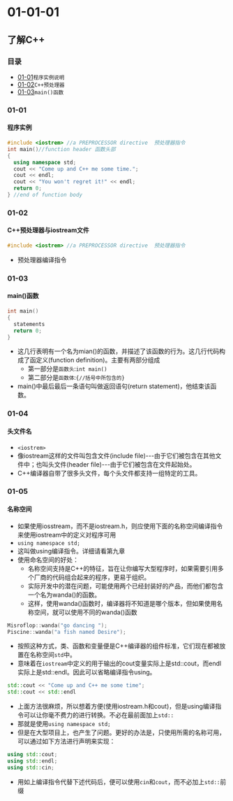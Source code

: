 # 01-01-01
## 了解C++

### 目录
* [01-01](https://github.com/TYRMars/AlgorithmLearn/tree/master/CppLearn/01-01-01#01-01)`程序实例说明`
* [01-02](https://github.com/TYRMars/AlgorithmLearn/tree/master/CppLearn/01-01-01#01-02)`C++预处理器`
* [01-03](https://github.com/TYRMars/AlgorithmLearn/tree/master/CppLearn/01-01-01#01-03)`main()函数`

### 01-01
#### 程序实例

```Cpp
#include <iostrem> //a PREPROCESSOR directive  预处理器指令
int main()//function header 函数头部
{
  using namespace std;
  cout << "Come up and C++ me some time.";
  cout << endl;
  cout << "You won't regret it!" << endl;
  return 0;
} //end of function body
```

### 01-02
#### C++预处理器与iostream文件

```Cpp
#include <iostrem> //a PREPROCESSOR directive  预处理器指令
```

* 预处理器编译指令


### 01-03
#### main()函数

```Cpp
int main()
{
  statements
  return 0;
}
```

* 这几行表明有一个名为mian()的函数，并描述了该函数的行为。这几行代码构成了函定义(function definition)。主要有两部分组成
  * 第一部分是`函数头`:`int main()`
  * 第二部分是`函数体`:`{//括号中所包含的}`
* main()中最后最后一条语句叫做返回语句(return statement)，他结束该函数。

### 01-04
#### 头文件名

* `<iostrem>`
* 像iostream这样的文件叫包含文件(include file)---由于它们被包含在其他文件中；也叫头文件(header file)---由于它们被包含在文件起始处。
* C++编译器自带了很多头文件，每个头文件都支持一组特定的工具。

### 01-05
#### 名称空间

* 如果使用iosstream，而不是iostream.h，则应使用下面的名称空间编译指令来使用iostream中的定义对程序可用
* `using namespace std;`
* 这叫做using编译指令。详细请看第九章
* 使用命名空间的好处：
    * 名称空间支持是C++的特征，旨在让你编写大型程序时，如果需要引用多个厂商的代码组合起来的程序，更易于组织。
    * 实际开发中的潜在问题，可能使用两个已经封装好的产品，而他们都包含一个名为wanda()的函数。
    * 这样，使用wanda()函数时，编译器将不知道是哪个版本，但如果使用名称空间，就可以使用不同的wanda()函数

```Cpp
Misroflop::wanda("go dancing ");
Piscine::wanda("a fish named Desire");
```

* 按照这种方式，类、函数和变量便是C++编译器的组件标准，它们现在都被放置在名称空间`std`中。
* 意味着在`iostream`中定义的用于输出的cout变量实际上是std::cout，而endl实际上是std::endl。因此可以省略编译指令using。

```Cpp
std::cout << "Come up and C++ me some time";
std::cout << std::endl
```

* 上面方法很麻烦，所以想着方便(使用iostream.h和cout)，但是using编译指令可以让你毫不费力的进行转换。不必在最前面加上`std::`
* 那就是使用`using namespace std;`
* 但是在大型项目上，也产生了问题。更好的办法是，只使用所需的名称可用，可以通过如下方法进行声明来实现：

```Cpp
using std::cout;
using std::endl;
using std::cin;
```

* 用如上编译指令代替下述代码后，便可以使用`cin`和`cout`，而不必加上`std::`前缀
